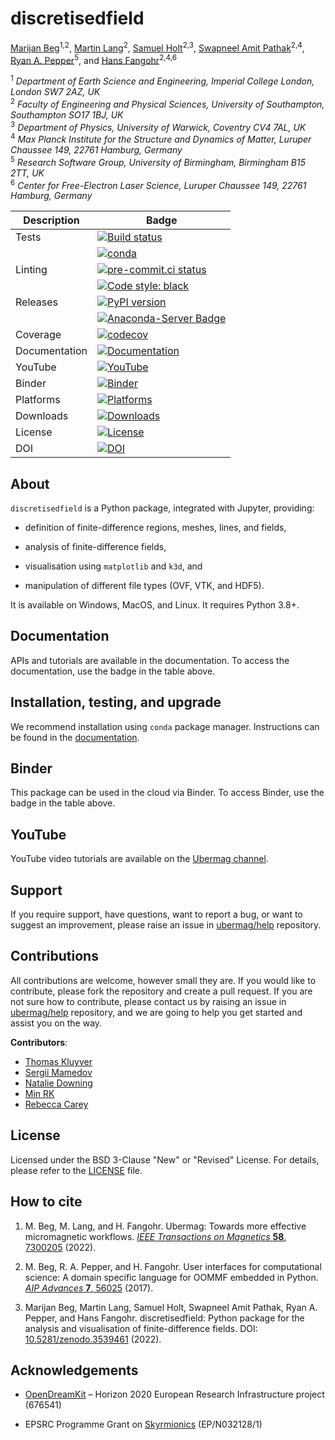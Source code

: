 # discretisedfield

[Marijan Beg](https://github.com/marijanbeg)<sup>1,2</sup>, [Martin Lang](https://github.com/lang-m)<sup>2</sup>, [Samuel Holt](https://github.com/samjrholt)<sup>2,3</sup>, [Swapneel Amit Pathak](https://github.com/swapneelap)<sup>2,4</sup>, [Ryan A. Pepper](https://github.com/rpep)<sup>5</sup>, and [Hans Fangohr](https://github.com/fangohr)<sup>2,4,6</sup>

<sup>1</sup> *Department of Earth Science and Engineering, Imperial College London, London SW7 2AZ, UK*  
<sup>2</sup> *Faculty of Engineering and Physical Sciences, University of Southampton, Southampton SO17 1BJ, UK*  
<sup>3</sup> *Department of Physics, University of Warwick, Coventry CV4 7AL, UK*  
<sup>4</sup> *Max Planck Institute for the Structure and Dynamics of Matter, Luruper Chaussee 149, 22761 Hamburg, Germany*  
<sup>5</sup> *Research Software Group, University of Birmingham, Birmingham B15 2TT, UK*  
<sup>6</sup> *Center for Free-Electron Laser Science, Luruper Chaussee 149, 22761 Hamburg, Germany*  


| Description | Badge |
| --- | --- |
| Tests | [![Build status](https://github.com/ubermag/discretisedfield/workflows/workflow/badge.svg)](https://github.com/ubermag/discretisedfield/actions?query=workflow%3Aworkflow) |
|       | [![conda](https://github.com/ubermag/discretisedfield/workflows/conda/badge.svg)](https://github.com/ubermag/discretisedfield/actions?query=workflow%3Aconda) |
| Linting | [![pre-commit.ci status](https://results.pre-commit.ci/badge/github/ubermag/discretisedfield/master.svg)](https://results.pre-commit.ci/latest/github/ubermag/discretisedfield/master) |
|         | [![Code style: black](https://img.shields.io/badge/code%20style-black-000000.svg)](https://github.com/psf/black) |
| Releases | [![PyPI version](https://badge.fury.io/py/discretisedfield.svg)](https://badge.fury.io/py/discretisedfield) |
|          | [![Anaconda-Server Badge](https://anaconda.org/conda-forge/discretisedfield/badges/version.svg)](https://anaconda.org/conda-forge/discretisedfield) |
| Coverage | [![codecov](https://codecov.io/gh/ubermag/discretisedfield/branch/master/graph/badge.svg?token=hcK4fofmrL)](https://codecov.io/gh/ubermag/discretisedfield) |
| Documentation | [![Documentation](https://img.shields.io/badge/Docs-ubermag.github.io-blue)](https://ubermag.github.io/documentation/discretisedfield.html) |
| YouTube | [![YouTube](https://img.shields.io/badge/YouTube-ubermag-blue)](https://www.youtube.com/channel/UC7MSqVQSMFV42R1jAYmKGLg) |
| Binder | [![Binder](https://mybinder.org/badge_logo.svg)](https://mybinder.org/v2/gh/ubermag/discretisedfield/latest?urlpath=lab/tree/docs) |
| Platforms | [![Platforms](https://anaconda.org/conda-forge/discretisedfield/badges/platforms.svg)](https://anaconda.org/conda-forge/discretisedfield) |
| Downloads | [![Downloads](https://anaconda.org/conda-forge/discretisedfield/badges/downloads.svg)](https://anaconda.org/conda-forge/discretisedfield) |
| License | [![License](https://img.shields.io/badge/License-BSD%203--Clause-blue.svg)](https://opensource.org/licenses/BSD-3-Clause) |
| DOI | [![DOI](https://zenodo.org/badge/DOI/10.5281/zenodo.3539461.svg)](https://doi.org/10.5281/zenodo.3539461) |

## About

`discretisedfield` is a Python package, integrated with Jupyter, providing:

- definition of finite-difference regions, meshes, lines, and fields,

- analysis of finite-difference fields,

- visualisation using `matplotlib` and `k3d`, and

- manipulation of different file types (OVF, VTK, and HDF5).



It is available on Windows, MacOS, and Linux. It requires Python 3.8+.

## Documentation

APIs and tutorials are available in the documentation. To access the documentation, use the badge in the table above.

## Installation, testing, and upgrade

We recommend installation using `conda` package manager. Instructions can be found in the [documentation](https://ubermag.github.io/installation.html).

## Binder

This package can be used in the cloud via Binder. To access Binder, use the badge in the table above.

## YouTube

YouTube video tutorials are available on the [Ubermag channel](https://www.youtube.com/channel/UC7MSqVQSMFV42R1jAYmKGLg).

## Support

If you require support, have questions, want to report a bug, or want to suggest an improvement, please raise an issue in [ubermag/help](https://github.com/ubermag/help) repository.

## Contributions

All contributions are welcome, however small they are. If you would like to contribute, please fork the repository and create a pull request. If you are not sure how to contribute, please contact us by raising an issue in [ubermag/help](https://github.com/ubermag/help) repository, and we are going to help you get started and assist you on the way.

**Contributors**:

- [Thomas Kluyver](https://github.com/takluyver)
- [Sergii Mamedov](https://github.com/sergii-mamedov)
- [Natalie Downing](https://github.com/gamdow)
- [Min RK](https://github.com/minrk)
- [Rebecca Carey](https://github.com/rlc2v07)

## License

Licensed under the BSD 3-Clause "New" or "Revised" License. For details, please refer to the [LICENSE](LICENSE) file.

## How to cite

1. M. Beg, M. Lang, and H. Fangohr. Ubermag: Towards more effective micromagnetic workflows. [*IEEE Transactions on Magnetics* **58**, 7300205](https://doi.org/10.1109/TMAG.2021.3078896) (2022).

2. M. Beg, R. A. Pepper, and H. Fangohr. User interfaces for computational science: A domain specific language for OOMMF embedded in Python. [*AIP Advances* **7**, 56025](http://aip.scitation.org/doi/10.1063/1.4977225) (2017).

3. Marijan Beg, Martin Lang, Samuel Holt, Swapneel Amit Pathak, Ryan A. Pepper, and Hans Fangohr. discretisedfield: Python package for the analysis and visualisation of finite-difference fields. DOI: [10.5281/zenodo.3539461](http://doi.org/10.5281/zenodo.3539461) (2022).

## Acknowledgements

- [OpenDreamKit](http://opendreamkit.org/) – Horizon 2020 European Research Infrastructure project (676541)

- EPSRC Programme Grant on [Skyrmionics](http://www.skyrmions.ac.uk) (EP/N032128/1)
